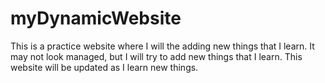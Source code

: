 # myDynamicWebsite
This is a practice website where I will the adding new things that I learn. It may not look managed, but I will try to add new things that I learn. This website will be updated as I learn new things.

